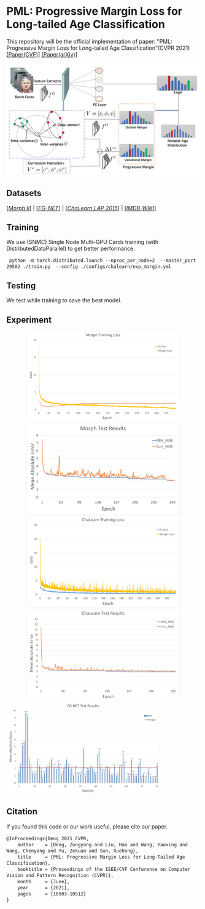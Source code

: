 # PML: Progressive Margin Loss for Long-tailed Age Classification
This repository will be the official implementation of paper: "PML: Progressive Margin Loss for Long-tailed Age Classification"(CVPR 2021)
[[Paper(CVF)]](https://openaccess.thecvf.com/content/CVPR2021/html/Deng_PML_Progressive_Margin_Loss_for_Long-Tailed_Age_Classification_CVPR_2021_paper.html)
[[Paper(arXiv)]](https://arxiv.org/abs/2103.02140)

<div align="center">
    <img src=./flowchart.png>
</div>

## Datasets
[[_Morph II_]](https://paperswithcode.com/dataset/morph) |
[[_FG-NET_]](https://paperswithcode.com/dataset/fg-net) |
[[_ChaLearn LAP 2015_]](http://chalearnlap.cvc.uab.es/dataset/18/description/) |
[[_IMDB-WIKI_]](https://data.vision.ee.ethz.ch/cvl/rrothe/imdb-wiki/)

## Training
We use (SNMC) Single Node Multi-GPU Cards training (with DistributedDataParallel) to get better performance.
```
 python -m torch.distributed.launch --nproc_per_node=2  --master_port 29502 ./train.py  --config ./configs/chalearn/exp_margin.yml
```

## Testing
We test while training to save the best model.

## Experiment
<div align="center">
    <img src=./Curves_Tables/1.png width="400">
    <img src=./Curves_Tables/2.png width="400">
    <img src=./Curves_Tables/3.png width="400">
    <img src=./Curves_Tables/4.png width="400">
</div>

<div>
    <img src=./Curves_Tables/5.png width="400" margin-left="30px">
</div>

## Citation
If you found this code or our work useful, please cite our paper.
```
@InProceedings{Deng_2021_CVPR,
    author    = {Deng, Zongyong and Liu, Hao and Wang, Yaoxing and Wang, Chenyang and Yu, Zekuan and Sun, Xuehong},
    title     = {PML: Progressive Margin Loss for Long-Tailed Age Classification},
    booktitle = {Proceedings of the IEEE/CVF Conference on Computer Vision and Pattern Recognition (CVPR)},
    month     = {June},
    year      = {2021},
    pages     = {10503-10512}
}
```
